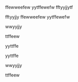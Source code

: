 ffewweefew
yytffewefw
fftyyjjytf

fftyyjjy
ffewweefew
yytffewefw



wwyyjjy

ttffeew

yyttffe 

yyttffe

wwyyjjy

ttffeew
